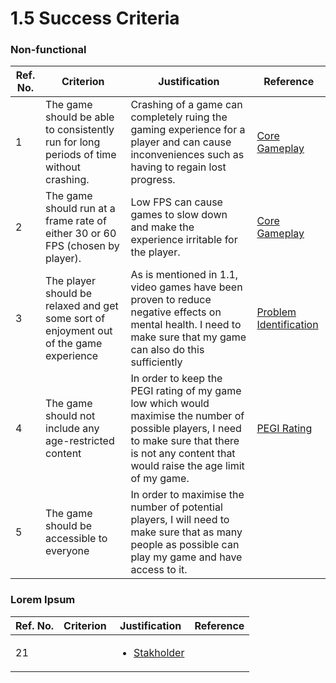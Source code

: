 # 1.5 Success Criteria

### Non-functional

| Ref. No. | Criterion                                                                              | Justification                                                                                                                                                                                     | Reference                                                                |
| -------- | -------------------------------------------------------------------------------------- | ------------------------------------------------------------------------------------------------------------------------------------------------------------------------------------------------- | ------------------------------------------------------------------------ |
| 1        | The game should be able to consistently run for long periods of time without crashing. | Crashing of a game can completely ruing the gaming experience for a player and can cause inconveniences such as having to regain lost progress.                                                   | [Core Gameplay](1.4a-features-of-the-proposed-solution.md#core-gameplay) |
| 2        | The game should run at a frame rate of either 30 or 60 FPS (chosen by player).         | Low FPS can cause games to slow down and make the experience irritable for the player.                                                                                                            | [Core Gameplay](1.4a-features-of-the-proposed-solution.md#core-gameplay) |
| 3        | The player should be relaxed and get some sort of enjoyment out of the game experience | As is mentioned in 1.1, video games have been proven to reduce negative effects on mental health. I need to make sure that my game can also do this sufficiently                                  | [Problem Identification](1.1-problem-identification.md)                  |
| 4        | The game should not include any age-restricted content                                 | In order to keep the PEGI rating of my game low which would maximise the number of possible players, I need to make sure that there is not any content that would raise the age limit of my game. | [PEGI Rating](1.2-stakeholders.md#pegi-rating)                           |
| 5        | The game should be accessible to everyone                                              | In order to maximise the number of potential players, I will need to make sure that as many people as possible can play my game and have access to it.                                            |                                                                          |

### Lorem Ipsum

| Ref. No. | Criterion | Justification                                                  | Reference |
| -------- | --------- | -------------------------------------------------------------- | --------- |
| 21       |           | <ul><li><a href="1.2-stakeholders.md">Stakholder</a></li></ul> |           |
